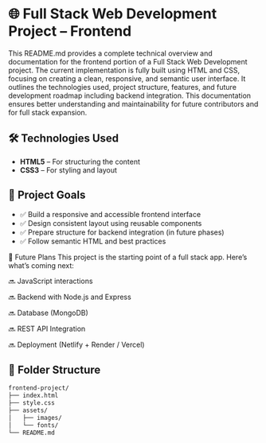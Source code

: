 # 🌐 Full Stack Web Development Project – Frontend

This README.md provides a complete technical overview and documentation for the frontend portion of a Full Stack Web Development project. 
The current implementation is fully built using HTML and CSS, focusing on creating a clean, responsive, and semantic user interface.
It outlines the technologies used, project structure, features, and future development roadmap including backend integration. 
This documentation ensures better understanding and maintainability for future contributors and for full stack expansion.

## 🛠️ Technologies Used

- **HTML5** – For structuring the content
- **CSS3** – For styling and layout

## 🎯 Project Goals

- ✅ Build a responsive and accessible frontend interface
- ✅ Design consistent layout using reusable components
- ✅ Prepare structure for backend integration (in future phases)
- ✅ Follow semantic HTML and best practices

🔄 Future Plans
This project is the starting point of a full stack app.
Here’s what’s coming next:

🔜 JavaScript interactions

🔜 Backend with Node.js and Express

🔜 Database (MongoDB)

🔜 REST API Integration

🔜 Deployment (Netlify + Render / Vercel)

## 📁 Folder Structure

```bash
frontend-project/
├── index.html
├── style.css
├── assets/
│   ├── images/
│   └── fonts/
└── README.md

